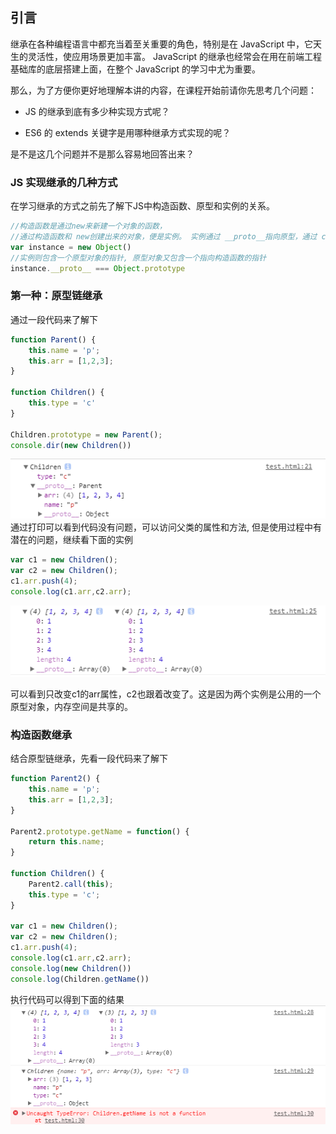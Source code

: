 ## 引言
继承在各种编程语言中都充当着至关重要的角色，特别是在 JavaScript 中，它天生的灵活性，使应用场景更加丰富。
JavaScript 的继承也经常会在用在前端工程基础库的底层搭建上面，在整个 JavaScript 的学习中尤为重要。

那么，为了方便你更好地理解本讲的内容，在课程开始前请你先思考几个问题：

 - JS 的继承到底有多少种实现方式呢？

 - ES6 的 extends 关键字是用哪种继承方式实现的呢？

是不是这几个问题并不是那么容易地回答出来？

### JS 实现继承的几种方式
在学习继承的方式之前先了解下JS中构造函数、原型和实例的关系。
```js
//构造函数是通过new来新建一个对象的函数，
//通过构造函数和 new创建出来的对象，便是实例。 实例通过 __proto__指向原型，通过 constructor指向构造函数。
var instance = new Object()
//实例则包含一个原型对象的指针, 原型对象又包含一个指向构造函数的指针
instance.__proto__ === Object.prototype
```

### 第一种：原型链继承
通过一段代码来了解下
```js
function Parent() {
	this.name = 'p';
	this.arr = [1,2,3];
}

function Children() {
	this.type = 'c'
}

Children.prototype = new Parent();
console.dir(new Children())
```
![原型链继承1](https://github.com/BGround/Web-Front-End-Interview/blob/main/JavaScript/image/原型链继承1.png)
通过打印可以看到代码没有问题，可以访问父类的属性和方法, 但是使用过程中有潜在的问题，继续看下面的实例
```js
var c1 = new Children();
var c2 = new Children();
c1.arr.push(4);
console.log(c1.arr,c2.arr);
```
![原型链继承2](https://github.com/BGround/Web-Front-End-Interview/blob/main/JavaScript/image/原型链继承2.png)

可以看到只改变c1的arr属性，c2也跟着改变了。这是因为两个实例是公用的一个原型对象，内存空间是共享的。

### 构造函数继承
结合原型链继承，先看一段代码来了解下
```js
function Parent2() {
	this.name = 'p';
	this.arr = [1,2,3];
}

Parent2.prototype.getName = function() {
	return this.name;
}

function Children() {
	Parent2.call(this);
	this.type = 'c';
}

var c1 = new Children();
var c2 = new Children();
c1.arr.push(4);
console.log(c1.arr,c2.arr);
console.log(new Children())
console.log(Children.getName())
```
执行代码可以得到下面的结果
![构造函数继承](https://github.com/BGround/Web-Front-End-Interview/blob/main/JavaScript/image/构造函数继承.png)




